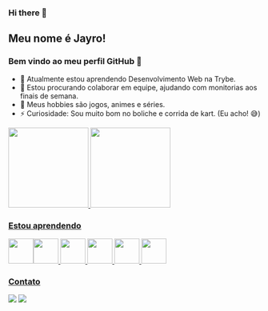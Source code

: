 ### Hi there 👋

<!--
**Jayromberg/Jayromberg** is a ✨ _special_ ✨ repository because its `README.md` (this file) appears on your GitHub profile.

Here are some ideas to get you started:

- 🔭 I’m currently working on ...
- 🌱 I’m currently learning ...
- 👯 I’m looking to collaborate on ...
- 🤔 I’m looking for help with ...
- 💬 Ask me about ...
- 📫 How to reach me: ...
- 😄 Pronouns: ...
- ⚡ Fun fact: ...
-->

## Meu nome é Jayro! 
### Bem vindo ao meu perfil GitHub 👋

- 🌱 Atualmente estou aprendendo Desenvolvimento Web na Trybe.
- 👯 Estou procurando colaborar em equipe, ajudando com monitorias aos finais de semana.
- 💬 Meus hobbies são jogos, animes e séries.
- ⚡ Curiosidade: Sou muito bom no boliche e corrida de kart. (Eu acho! :sweat_smile:)

<div>
<a href="https://github.com/Jayromberg">
<img height="160em" src="https://github-readme-stats.vercel.app/api/top-langs/?username=Jayromberg&layout=compact&langs_count=7&theme=dracula"/> 
<img height="160em" src="https://github-readme-stats.vercel.app/api?username=Jayromberg&show_icons=true&theme=dracula&include_all_commits=true&count_private=true"/>
</div>

### Estou aprendendo

<img src="https://cdn.jsdelivr.net/gh/devicons/devicon/icons/linux/linux-original.svg" width="50" height="50"/><img src="https://cdn.jsdelivr.net/gh/devicons/devicon/icons/git/git-original.svg" width="50" height="50"/> <img src="https://cdn.jsdelivr.net/gh/devicons/devicon/icons/html5/html5-original-wordmark.svg" width="50" height="50"/> <img src="https://cdn.jsdelivr.net/gh/devicons/devicon/icons/css3/css3-original-wordmark.svg" width="50" height="50"/> <img src="https://cdn.jsdelivr.net/gh/devicons/devicon/icons/javascript/javascript-original.svg" width="50" height="50"/> <img src="https://cdn.jsdelivr.net/gh/devicons/devicon/icons/react/react-original-wordmark.svg" width="50" height="50"/> 

### Contato

<div>
<a href = "mailto:jayro.dev@gmail.com"><img src="https://img.shields.io/badge/Gmail-D14836?style=for-the-badge&logo=gmail&logoColor=white" target="_blank"></a>
<a href="https://www.linkedin.com/in/jayromberg-lima-santos" target="_blank"><img src="https://img.shields.io/badge/-LinkedIn-%230077B5?style=for-the-badge&logo=linkedin&logoColor=white" target="_blank"></a>   
</div>

